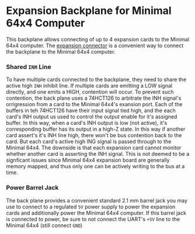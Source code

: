 # Expansion Backplane for Minimal 64x4 Computer

This backplane allows connecting of up to 4 expansion cards to the Minimal 64x4 computer. The [expansion connector](./hardware/expansion-connector/) is a convenient way to connect the backplane to the Minimal 64x4 computer.

### Shared `INH` Line
To have multiple cards connected to the backplane, they need to share the active high `INH` inhibit line. If multiple cards are emitting a LOW signal directly, and one emits a HIGH, contention will occur. To prevent such contention, the back plane uses a 74HCT126 to arbitrate the INH signal's orrigression from a card to the Minimal 64x4's exansion port. Each of the buffers in teh 74HCT126 have their input signal tied high, and the each card's INH output us used to control the output enable for it's assigned buffer. In this way, when a card's INH output is low (not active), it's corresponding buffer has its output in a high-Z state. In this way if another card assert's it's INH line high, there won't be bus contention back to the card. But each card's active high ING signal is passed through to the Minimal 64x4. The downside is that each expansion card cannot monitor whether another card is asserting the INH signal. This is not deemed to be a signficant issues since Minimal 64x4 expansion board are generally memory mapped, and thus only one can be actively writing to the bus at a time.


### Power Barrel Jack
The back plane provides a convenient standard 2.1 mm barrel jack you may use to connect to a regulated `5V` power supply to power the expansion cards and additionally power the Minimal 64x4 computer. If this barrel jack is connected to power, be sure to not connect the UART's `+5V` line to the Minimal 64x4 (still connect `GND`)